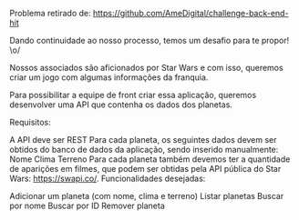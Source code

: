 Problema retirado de: https://github.com/AmeDigital/challenge-back-end-hit


Dando continuidade ao nosso processo, temos um desafio para te propor! \o/

Nossos associados são aficionados por Star Wars e com isso, queremos criar um jogo com algumas informações da franquia.

Para possibilitar a equipe de front criar essa aplicação, queremos desenvolver uma API que contenha os dados dos planetas.

Requisitos:

A API deve ser REST
Para cada planeta, os seguintes dados devem ser obtidos do banco de dados da aplicação, sendo inserido manualmente:
Nome
Clima
Terreno
Para cada planeta também devemos ter a quantidade de aparições em filmes, que podem ser obtidas pela API pública do Star Wars: https://swapi.co/.
Funcionalidades desejadas:

Adicionar um planeta (com nome, clima e terreno)
Listar planetas
Buscar por nome
Buscar por ID
Remover planeta

